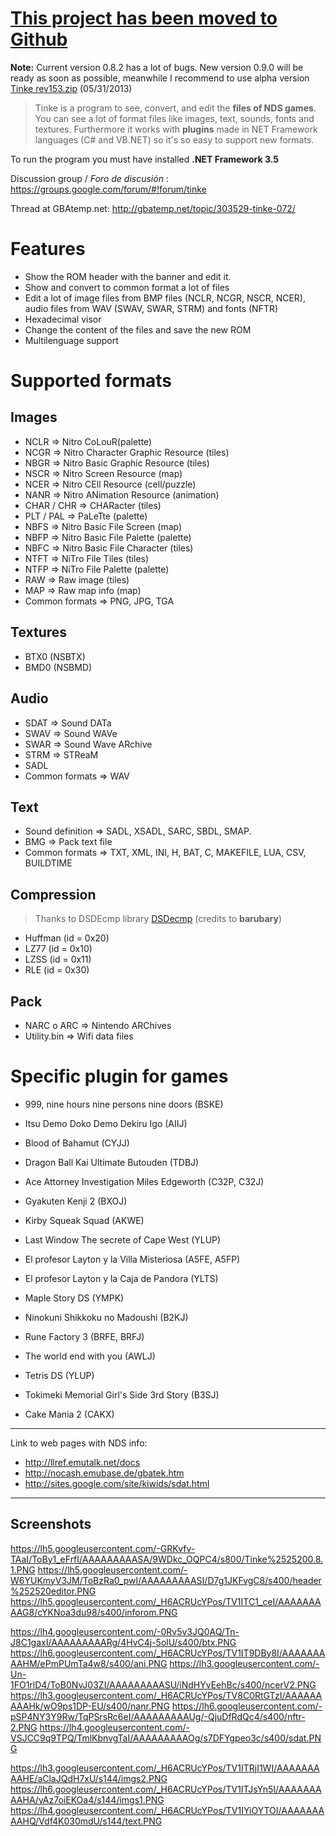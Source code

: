 # [This project has been moved to Github](https://github.com/pleonex/tinke) #

**Note:** Current version 0.8.2 has a lot of bugs. New version 0.9.0 will be ready as soon as possible, meanwhile I recommend to use alpha version [Tinke rev153.zip](http://www.mediafire.com/download/zu8uu2iw7piipt9/Tinke_rev153.zip) (05/31/2013)

> Tinke is a program to see, convert, and edit the **files of NDS games**. You can see a lot of format files like images, text, sounds, fonts and textures. Furthermore it works with **plugins** made in NET Framework languages (C# and VB.NET) so it's so easy to support new formats.

To run the program you must have installed **.NET Framework 3.5**

Discussion group / _Foro de discusión_ : https://groups.google.com/forum/#!forum/tinke

Thread at GBAtemp.net: http://gbatemp.net/topic/303529-tinke-072/

# Features #

  * Show the ROM header with the banner and edit it.
  * Show and convert to common format a lot of files
  * Edit a lot of image files from BMP files (NCLR, NCGR, NSCR, NCER), audio files from WAV (SWAV, SWAR, STRM) and fonts (NFTR)
  * Hexadecimal visor
  * Change the content of the files and save the new ROM
  * Multilenguage support

# Supported formats #

## Images ##
  * NCLR => Nitro CoLouR(palette)
  * NCGR => Nitro Character Graphic Resource (tiles)
  * NBGR => Nitro Basic Graphic Resource (tiles)
  * NSCR => Nitro Screen Resource (map)
  * NCER => Nitro CEll Resource (cell/puzzle)
  * NANR => Nitro ANimation Resource (animation)
  * CHAR / CHR => CHARacter (tiles)
  * PLT / PAL => PaLeTte (palette)
  * NBFS => Nitro Basic File Screen (map)
  * NBFP => Nitro Basic File Palette (palette)
  * NBFC => Nitro Basic File Character (tiles)
  * NTFT => NiTro File Tiles (tiles)
  * NTFP => NiTro File Palette (palette)
  * RAW => Raw image (tiles)
  * MAP => Raw map info (map)
  * Common formats => PNG, JPG, TGA

## Textures ##
  * BTX0 (NSBTX)
  * BMD0 (NSBMD)

## Audio ##
  * SDAT => Sound DATa
  * SWAV => Sound WAVe
  * SWAR => Sound Wave ARchive
  * STRM => STReaM
  * SADL
  * Common formats => WAV

## Text ##
  * Sound definition => SADL, XSADL, SARC, SBDL, SMAP.
  * BMG => Pack text file
  * Common formats => TXT, XML, INI, H, BAT, C, MAKEFILE, LUA, CSV, BUILDTIME

## Compression ##
> Thanks to DSDEcmp library [DSDecmp](http://code.google.com/p/dsdecmp) (credits to **barubary**)
  * Huffman (id = 0x20)
  * LZ77    (id = 0x10)
  * LZSS    (id = 0x11)
  * RLE     (id = 0x30)

## Pack ##
  * NARC o ARC => Nintendo ARChives
  * Utility.bin => Wifi data files

# Specific plugin for games #
  * 999, nine hours nine persons nine doors (BSKE)
  * Itsu Demo Doko Demo Dekiru Igo (AIIJ)
  * Blood of Bahamut (CYJJ)
  * Dragon Ball Kai Ultimate Butouden (TDBJ)
  * Ace Attorney Investigation Miles Edgeworth (C32P, C32J)
  * Gyakuten Kenji 2 (BXOJ)
  * Kirby Squeak Squad (AKWE)
  * Last Window The secrete of Cape West (YLUP)
  * El profesor Layton y la Villa Misteriosa (A5FE, A5FP)
  * El profesor Layton y la Caja de Pandora (YLTS)
  * Maple Story DS (YMPK)
  * Ninokuni Shikkoku no Madoushi (B2KJ)
  * Rune Factory 3 (BRFE, BRFJ)
  * The world end with you (AWLJ)
  * Tetris DS (YLUP)
  * Tokimeki Memorial Girl's Side 3rd Story (B3SJ)

  * Cake Mania 2 (CAKX)

---


Link to web pages with NDS info:

  * http://llref.emutalk.net/docs
  * http://nocash.emubase.de/gbatek.htm
  * http://sites.google.com/site/kiwids/sdat.html

---

## Screenshots ##
https://lh5.googleusercontent.com/-GRKvfv-TAaI/ToBy1_eFrfI/AAAAAAAAASA/9WDkc_OQPC4/s800/Tinke%2525200.8.1.PNG
https://lh5.googleusercontent.com/-W6YUKmyV3JM/ToBzRa0_pwI/AAAAAAAAASI/D7g1JKFvgC8/s400/header%252520editor.PNG
https://lh5.googleusercontent.com/_H6ACRUcYPos/TV1ITC1_ceI/AAAAAAAAAG8/cYKNoa3du98/s400/inforom.PNG

https://lh4.googleusercontent.com/-0Rv5v3JQ0AQ/Tn-J8C1gaxI/AAAAAAAAARg/4HvC4j-5olU/s400/btx.PNG
https://lh6.googleusercontent.com/_H6ACRUcYPos/TV1IT9DBy8I/AAAAAAAAAHM/ePmPUmTa4w8/s400/ani.PNG
https://lh3.googleusercontent.com/-Un-1FO1rlD4/ToB0NvJ03ZI/AAAAAAAAASU/iNdHYvEehBc/s400/ncerV2.PNG
https://lh3.googleusercontent.com/_H6ACRUcYPos/TV8C0RtGTzI/AAAAAAAAAHk/wO9ps1DP-EU/s400/nanr.PNG
https://lh6.googleusercontent.com/-pSP4NY3Y9Rw/TqPSrsRc6eI/AAAAAAAAAUg/-QjuDfRdQc4/s400/nftr-2.PNG
https://lh4.googleusercontent.com/-VSJCC9q9TPQ/TmlKbnvgTaI/AAAAAAAAAOg/s7DFYgpeo3c/s400/sdat.PNG

https://lh3.googleusercontent.com/_H6ACRUcYPos/TV1ITRjI1WI/AAAAAAAAAHE/aClaJQdH7xU/s144/imgs2.PNG
https://lh6.googleusercontent.com/_H6ACRUcYPos/TV1ITJsYn5I/AAAAAAAAAHA/yAz7oiEKOa4/s144/imgs1.PNG
https://lh4.googleusercontent.com/_H6ACRUcYPos/TV1IYiOYTOI/AAAAAAAAAHQ/Vdf4K030mdU/s144/text.PNG